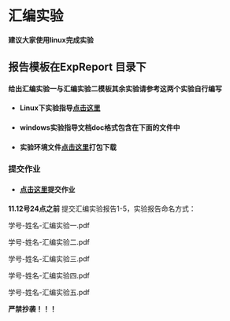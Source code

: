 # 汇编实验

#### 建议大家使用linux完成实验

## 报告模板在ExpReport 目录下

#### 给出汇编实验一与汇编实验二模板其余实验请参考这两个实验自行编写


- #### Linux下实验指导[点击这里](https://www.cnblogs.com/Cherrison-Time/p/11756239.html)

- #### windows实验指导文档doc格式包含在下面的文件中

- #### 实验环境文件[点击这里](https://package.ketangpai.com/Package/downloadCoursewareView/id/MDAwMDAwMDAwMLR2pZiH37dqhKVyoQ/uid/MDAwMDAwMDAwMLR2tZeGz6-vhKVyoQ/courseid/MDAwMDAwMDAwMLR2tZiHqbex.html)打包下载

### 提交作业

- #### [点击这里](https://www.ketangpai.com/Homework/handup/homeworkid/MDAwMDAwMDAwMLScvZaGudGx.html)提交作业

**11.12号24点之前** 提交汇编实验报告1-5，实验报告命名方式：


学号-姓名-汇编实验一.pdf   

学号-姓名-汇编实验二.pdf  

学号-姓名-汇编实验三.pdf 

学号-姓名-汇编实验四.pdf  

学号-姓名-汇编实验五.pdf


**严禁抄袭！！！**

